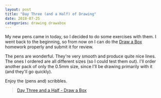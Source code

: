 ```yaml
---
layout: post
title: "Day Three (and a Half) of Drawing"
date: 2018-07-25
categories: drawing drawabox
---
```

My new pens came in today, so I decided to do some exercises with them. I went
back to the beginning, so from now on I can do the
<a href="http://www.drawabox.com">Draw a Box</a> homework
properly and submit it for review.

The pens are wonderful. They're very smooth and produce quite nice lines. The
ones I ordered are all different sizes (so I could test them out). I'll order
another pack of only the 0.5mm size, since I'll be drawing primarily with it
(and they'll go quickly).

Enjoy the (pens and) scribbles.

<blockquote class="imgur-embed-pub" lang="en" data-id="a/X4TOwJ4"><a href="//imgur.com/X4TOwJ4">Day Three and a Half - Draw a Box</a></blockquote><script async src="//s.imgur.com/min/embed.js" charset="utf-8"></script>
